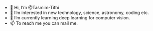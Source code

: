 - 👋 Hi, I’m @Tasmim-Tithi
- 👀 I’m interested in new technology, science, astronomy, coding etc.
- 🌱 I’m currently learning deep learning for computer vision.
- 📫 To reach me you can mail me.

<!---
Tasmim-Tithi/Tasmim-Tithi is a ✨ special ✨ repository because its `README.md` (this file) appears on your GitHub profile.
You can click the Preview link to take a look at your changes.
--->
